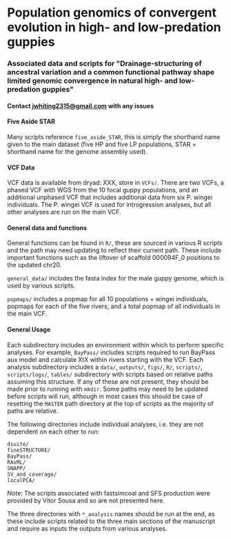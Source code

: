 # Population genomics of convergent evolution in high- and low-predation guppies
### Associated data and scripts for "Drainage-structuring of ancestral variation and a common functional pathway shape limited genomic convergence in natural high- and low-predation guppies"
#### Contact jwhiting2315@gmail.com with any issues

#### Five Aside STAR
Many scripts reference `five_aside_STAR`, this is simply the shorthand name given to the main dataset (five HP and five LP populations, STAR = shorthand name for the genome assembly used).

#### VCF Data
VCF data is available from dryad: XXX, store in `VCFs/`. There are two VCFs, a phased VCF with WGS from the 10 focal guppy populations, and an additional unphased VCF that includes additional data from six P. wingei individuals. The P. wingei VCF is used for introgression analyses, but all other analyses are run on the main VCF.

#### General data and functions
General functions can be found in `R/`, these are sourced in various R scripts and the path may need updating to reflect their current path. These include important functions such as the liftover of scaffold 000094F_0 positions to the updated chr20.

`general_data/` includes the fasta index for the male guppy genome, which is used by various scripts.

`popmaps/` includes a popmap for all 10 populations + wingei individuals, popmaps for each of the five rivers, and a total popmap of all individuals in the main VCF.

#### General Usage
Each subdirectory includes an environment within which to perform specific analyses. For example, `BayPass/` includes scripts required to run BayPass aux model and calculate XtX within rivers starting with the VCF. Each analysis subdirectory includes a `data/`, `outputs/`, `figs/`, `R/`, `scripts/`, `scripts/logs/`, `tables/` subdirectory with scripts based on relative paths assuming this structure. If any of these are not present, they should be made prior to running with `mkdir`. Some paths may need to be updated before scripts will run, although in most cases this should be case of resetting the `MASTER` path directory at the top of scripts as the majority of paths are relative.

The following directories include individual analyses, i.e. they are not dependent on each other to run:
```
dsuite/
fineSTRUCTURE/
BayPass/
RAxML/
SNAPP/
SV_and_coverage/
localPCA/
```

Note: The scripts associated with fastsimcoal and SFS production were provided by Vitor Sousa and so are not presented here.

The three directories with `*_analysis` names should be run at the end, as these include scripts related to the three main sections of the manuscript and require as inputs the outputs from various analyses.

